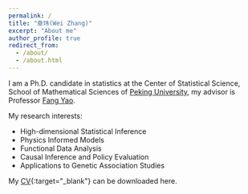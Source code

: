 ```yaml
---
permalink: /
title: "章玮(Wei Zhang)"
excerpt: "About me"
author_profile: true
redirect_from: 
  - /about/
  - /about.html
---
```


I am a Ph.D. candidate in statistics at the Center of Statistical Science, School of Mathematical Sciences of [Peking University](https://www.stat-center.pku.edu.cn/), my advisor is Professor [Fang Yao](https://www.math.pku.edu.cn/teachers/yaof/Homepage.html). 

My research interests:

- High-dimensional Statistical Inference 
- Physics Informed Models
- Functional Data Analysis
- Causal Inference and Policy Evaluation
- Applications to Genetic Association Studies

My [CV](http://zwcr7.github.io/files/CV-2025-3.pdf){:target="_blank"} can be downloaded here.



